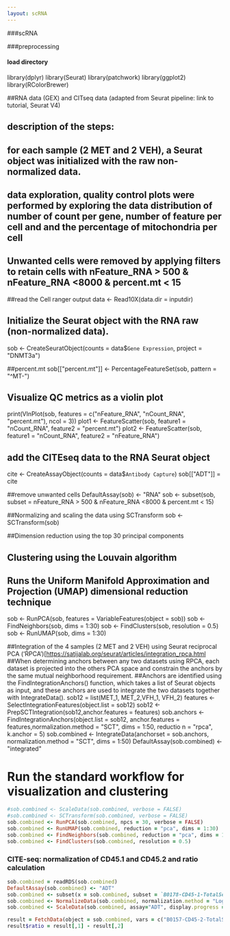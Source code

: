 ```yaml
---
layout: scRNA
---
```


###scRNA

###preprocessing

#### load directory
library(dplyr)
library(Seurat)
library(patchwork)
library(ggplot2)
library(RColorBrewer)


##RNA data (GEX) and CITseq data (adapted from Seurat pipeline: link to tutorial, Seurat V4)
## description of the steps:

## for each sample (2 MET and 2 VEH), a Seurat object was initialized with the raw non-normalized data. 
## data exploration, quality control plots were performed by exploring the data distribution of number of count per gene, number of feature per cell and and the percentage of mitochondria per cell
## Unwanted cells were removed by applying filters to retain cells with nFeature_RNA > 500 & nFeature_RNA <8000 & percent.mt < 15


##read the Cell ranger output
data <- Read10X(data.dir = inputdir)

## Initialize the Seurat object with the RNA raw (non-normalized data).
sob <- CreateSeuratObject(counts = data$`Gene Expression`, project = "DNMT3a")

##percent.mt
sob[["percent.mt"]] <- PercentageFeatureSet(sob, pattern = "^MT-")

## Visualize QC metrics as a violin plot
print(VlnPlot(sob, features = c("nFeature_RNA", "nCount_RNA", "percent.mt"), ncol = 3))
plot1 <- FeatureScatter(sob, feature1 = "nCount_RNA", feature2 = "percent.mt")
plot2 <- FeatureScatter(sob, feature1 = "nCount_RNA", feature2 = "nFeature_RNA")

## add the CITEseq data to the RNA Seurat object
cite <- CreateAssayObject(counts = data$`Antibody Capture`)
sob[["ADT"]] = cite

##remove unwanted cells
DefaultAssay(sob) <- "RNA"
sob <- subset(sob, subset = nFeature_RNA > 500 & nFeature_RNA <8000 & percent.mt < 15)


##Normalizing and scaling the data using SCTransform
sob <- SCTransform(sob)

##Dimension reduction using the top 30 principal components
## Clustering using the Louvain algorithm
## Runs the Uniform Manifold Approximation and Projection (UMAP) dimensional reduction technique
sob <- RunPCA(sob, features = VariableFeatures(object = sob))
sob <- FindNeighbors(sob, dims = 1:30)
sob <- FindClusters(sob, resolution = 0.5)
sob <- RunUMAP(sob, dims = 1:30)


##Integration of the 4 samples (2 MET and 2 VEH) using Seurat reciprocal PCA (‘RPCA’)[https://satijalab.org/seurat/articles/integration_rpca.html
##When determining anchors between any two datasets using RPCA, each dataset is projected into the others PCA space and constrain the anchors by the same mutual neighborhood requirement.
##Anchors are identified using the FindIntegrationAnchors() function, which takes a list of Seurat objects as input, and these anchors are used to integrate the two datasets together with IntegrateData().
sob12 = list(MET_1, MET_2,VFH_1, VFH_2)
features <- SelectIntegrationFeatures(object.list = sob12)
sob12 <- PrepSCTIntegration(sob12,anchor.features = features)
sob.anchors <- FindIntegrationAnchors(object.list = sob12, anchor.features = features,normalization.method = "SCT", dims = 1:50, reductio
n = "rpca", k.anchor = 5)
sob.combined <- IntegrateData(anchorset = sob.anchors, normalization.method = "SCT", dims = 1:50)
DefaultAssay(sob.combined) <- "integrated"
# Run the standard workflow for visualization and clustering
```Ruby
#sob.combined <- ScaleData(sob.combined, verbose = FALSE)
#sob.combined <- SCTransform(sob.combined, verbose = FALSE)
sob.combined <- RunPCA(sob.combined, npcs = 30, verbose = FALSE)
sob.combined <- RunUMAP(sob.combined, reduction = "pca", dims = 1:30)
sob.combined <- FindNeighbors(sob.combined, reduction = "pca", dims = 1:30)
sob.combined <- FindClusters(sob.combined, resolution = 0.5)
```


### CITE-seq: normalization of CD45.1 and CD45.2 and ratio calculation
```Ruby
sob.combined = readRDS(sob.combined)
DefaultAssay(sob.combined) <- "ADT"
sob.combined <- subset(x = sob.combined, subset = `B0178-CD45-1-TotalSeqB` <600 & `B0157-CD45-2-TotalSeqB` <600)
sob.combined <- NormalizeData(sob.combined, normalization.method = "LogNormalize",margin = 2)
sob.combined <- ScaleData(sob.combined, assay="ADT", display.progress = FALSE)

result = FetchData(object = sob.combined, vars = c("B0157-CD45-2-TotalSeqB", "B0178-CD45-1-TotalSeqB"))
result$ratio = result[,1] - result[,2]
```
